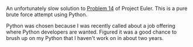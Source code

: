 An unfortunately slow solution to [Problem 14](https://projecteuler.net/problem=14) of Project Euler. This is a pure brute force attempt using Python.

Python was chosen because I was recently called about a job offering where Python developers are wanted. Figured it was a good chance to brush up on my Python that I haven't work on in about two years. 
